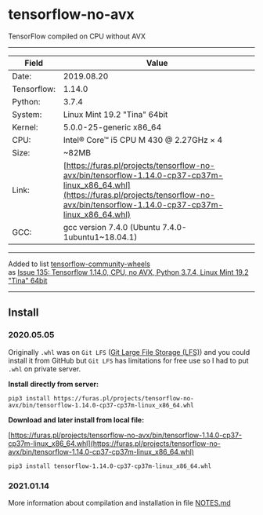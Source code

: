 # tensorflow-no-avx

TensorFlow compiled on CPU without AVX

---

| Field       | Value       |
|-------------|-------------|
| Date:       | 2019.08.20  |
| Tensorflow: | 1.14.0      |
| Python:     | 3.7.4       |
| System:     | Linux Mint 19.2 "Tina" 64bit |
| Kernel:     | 5.0.0-25-generic x86_64 |
| CPU:        | Intel® Core™ i5 CPU M 430 @ 2.27GHz × 4 |
| Size:       | ~82MB       |
| Link:       | [https://furas.pl/projects/tensorflow-no-avx/bin/tensorflow-1.14.0-cp37-cp37m-linux_x86_64.whl](https://furas.pl/projects/tensorflow-no-avx/bin/tensorflow-1.14.0-cp37-cp37m-linux_x86_64.whl) |
| GCC:        | gcc version 7.4.0 (Ubuntu 7.4.0-1ubuntu1~18.04.1) |

---

Added to list [tensorflow-community-wheels](https://github.com/yaroslavvb/tensorflow-community-wheels)  
as [Issue 135: Tensorflow 1.14.0, CPU, no AVX, Python 3.7.4, Linux Mint 19.2 "Tina" 64bit](https://github.com/yaroslavvb/tensorflow-community-wheels/issues/135)

---

## Install
    
### 2020.05.05

Originally `.whl` was on `Git LFS` ([Git Large File Storage (LFS)](https://git-lfs.github.com/)) and you could install it from GitHub 
but `Git LFS` has limitations for free use so I had to put `.whl` on private server.

**Install directly from server:**

```
pip3 install https://furas.pl/projects/tensorflow-no-avx/bin/tensorflow-1.14.0-cp37-cp37m-linux_x86_64.whl
```

**Download and later install from local file:**

[https://furas.pl/projects/tensorflow-no-avx/bin/tensorflow-1.14.0-cp37-cp37m-linux_x86_64.whl](https://furas.pl/projects/tensorflow-no-avx/bin/tensorflow-1.14.0-cp37-cp37m-linux_x86_64.whl)

```
pip3 install tensorflow-1.14.0-cp37-cp37m-linux_x86_64.whl
```

### 2021.01.14

More information about compilation and installation in file [NOTES.md](NOTES.md)

